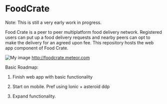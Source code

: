 # FoodCrate
Note: This is still a very early work in progress.

Food Crate is a peer to peer multiplatform food delivery network.
Registered users can put up a food delivery requests and nearby peers can opt to make the delivery for an agreed upon fee. 
This repository hosts the web app component of Food Crate.

![My image](http://i.imgur.com/UU3GV3r.png)
http://foodcrate.meteor.com

Basic Roadmap:

1) Finish web app with basic functionality

2) Start on mobile. Pref using Ionic + asteroid ddp 

3) Expand functionality.

